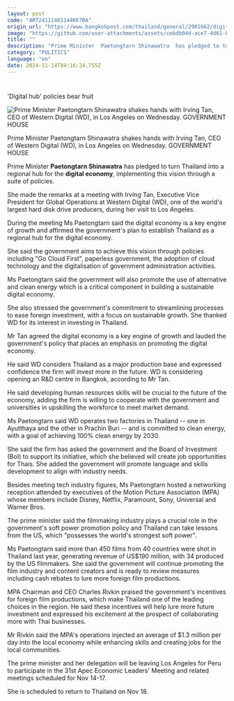 ```yaml
---
layout: post
code: "ART24111401144KK7BA"
origin_url: "https://www.bangkokpost.com/thailand/general/2901662/digital-hub-policies-bear-fruit"
image: "https://github.com/user-attachments/assets/cebdb04d-ace7-4d61-bf43-113ad57d914e"
title: ""
description: "Prime Minister  Paetongtarn Shinawatra  has pledged to turn Thailand into a regional hub for the  digital economy , implementing this vision through a suite of policies."
category: "POLITICS"
language: "en"
date: 2024-11-14T04:16:24.755Z
---
```


# 

'Digital hub' policies bear fruit

![Prime Minister Paetongtarn Shinawatra shakes hands with Irving Tan, CEO of Western Digital (WD), in Los Angeles on Wednesday. GOVERNMENT HOUSE](https://github.com/user-attachments/assets/e2d68f85-28c3-4ae8-a405-96a77c3334b6)

Prime Minister Paetongtarn Shinawatra shakes hands with Irving Tan, CEO of Western Digital (WD), in Los Angeles on Wednesday. GOVERNMENT HOUSE

Prime Minister **Paetongtarn Shinawatra** has pledged to turn Thailand into a regional hub for the **digital economy**, implementing this vision through a suite of policies.

She made the remarks at a meeting with Irving Tan, Executive Vice President for Global Operations at Western Digital (WD), one of the world's largest hard disk drive producers, during her visit to Los Angeles.

During the meeting Ms Paetongtarn said the digital economy is a key engine of growth and affirmed the government's plan to establish Thailand as a regional hub for the digital economy.

She said the government aims to achieve this vision through policies including "Go Cloud First", paperless government, the adoption of cloud technology and the digitalisation of government administration activities.

Ms Paetongtarn said the government will also promote the use of alternative and clean energy which is a critical component in building a sustainable digital economy.

She also stressed the government's commitment to streamlining processes to ease foreign investment, with a focus on sustainable growth. She thanked WD for its interest in investing in Thailand.

Mr Tan agreed the digital economy is a key engine of growth and lauded the government's policy that places an emphasis on promoting the digital economy.

He said WD considers Thailand as a major production base and expressed confidence the firm will invest more in the future. WD is considering opening an R&D centre in Bangkok, according to Mr Tan.

He said developing human resources skills will be crucial to the future of the economy, adding the firm is willing to cooperate with the government and universities in upskilling the workforce to meet market demand.

Ms Paetongtarn said WD operates two factories in Thailand -- one in Ayutthaya and the other in Prachin Buri -- and is committed to clean energy, with a goal of achieving 100% clean energy by 2030.

She said the firm has asked the government and the Board of Investment (BoI) to support its initiative, which she believed will create job opportunities for Thais. She added the government will promote language and skills development to align with industry needs.

Besides meeting tech industry figures, Ms Paetongtarn hosted a networking reception attended by executives of the Motion Picture Association (MPA) whose members include Disney, Netflix, Paramount, Sony, Universal and Warner Bros.

The prime minister said the filmmaking industry plays a crucial role in the government's soft power promotion policy and Thailand can take lessons from the US, which "possesses the world's strongest soft power".

Ms Paetongtarn said more than 450 films from 40 countries were shot in Thailand last year, generating revenue of US$190 million, with 34 produced by the US filmmakers. She said the government will continue promoting the film industry and content creators and is ready to review measures including cash rebates to lure more foreign film productions.

MPA Chairman and CEO Charles Rivkin praised the government's incentives for foreign film productions, which make Thailand one of the leading choices in the region. He said these incentives will help lure more future investment and expressed his excitement at the prospect of collaborating more with Thai businesses.

Mr Rivkin said the MPA's operations injected an average of $1.3 million per day into the local economy while enhancing skills and creating jobs for the local communities.

The prime minister and her delegation will be leaving Los Angeles for Peru to participate in the 31st Apec Economic Leaders' Meeting and related meetings scheduled for Nov 14-17.

She is scheduled to return to Thailand on Nov 18.